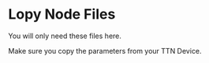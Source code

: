 # Lopy Node Files
You will only need these files here. 

Make sure you copy the parameters from your TTN Device.
